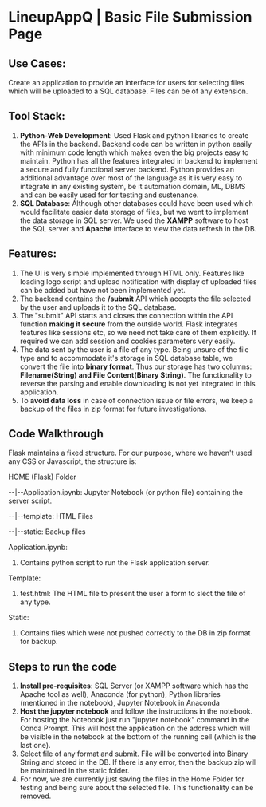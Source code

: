 # LineupAppQ | Basic File Submission Page


## Use Cases:
Create an application to provide an interface for users for selecting files which will be uploaded to a SQL database. Files can be of any extension.


## Tool Stack:
1. **Python-Web Development**: Used Flask and python libraries to create the APIs in the backend. Backend code can be written in python easily with minimum code length which makes even the big projects easy to maintain. Python has all the features integrated in backend to implement a secure and fully functional server backend. Python provides an additional advantage over most of the language as it is very easy to integrate in any existing system, be it automation domain, ML, DBMS and can be easily used for for testing and sustenance.
2. **SQL Database**: Although other databases could have been used which would facilitate easier data storage of files, but we went to implement the data storage in SQL server. We used the **XAMPP** software to host the SQL server and **Apache** interface to view the data refresh in the DB.


## Features:
1. The UI is very simple implemented through HTML only. Features like loading logo script and upload notification with display of uploaded files can be added but have not been implemented yet.
2. The backend contains the **/submit** API which accepts the file selected by the user and uploads it to the SQL database.
3. The "submit" API starts and closes the connection within the API function **making it secure** from the outside world. Flask integrates features like sessions etc, so we need not take care of them explicitly. If required we can add session and cookies parameters very easily.
4. The data sent by the user is a file of any type. Being unsure of the file type and to accommodate it's storage in SQL database table, we convert the file into **binary format**. Thus our storage has two columns: **Filename(String) and File Content(Binary String)**. The functionality to reverse the parsing and enable downloading is not yet integrated in this application.
5. To **avoid data loss** in case of connection issue or file errors, we keep a backup of the files in zip format for future investigations.


## Code Walkthrough
Flask maintains a fixed structure. For our purpose, where we haven't used any CSS or Javascript, the structure is:

HOME (Flask) Folder

--|--Application.ipynb: Jupyter Notebook (or python file) containing the server script.

--|--template: HTML Files

--|--static: Backup files

Application.ipynb:
1. Contains python script to run the Flask application server.

Template:
1. test.html: The HTML file to present the user a form to slect the file of any type.

Static:
1. Contains files which were not pushed correctly to the DB in zip format for backup.


## Steps to run the code
1. **Install pre-requisites**: SQL Server (or XAMPP software which has the Apache tool as well), Anaconda (for python), Python libraries (mentioned in the notebook), Jupyter Notebook in Anaconda
2. **Host the jupyter notebook** and follow the instructions in the notebook. For hosting the Notebook just run "jupyter notebook" command in the Conda Prompt. This will host the application on the address which will be visible in the notebook at the bottom of the running cell (which is the last one).
3. Select file of any format and submit. File will be converted into Binary String and stored in the DB. If there is any error, then the backup zip will be maintained in the static folder.
4. For now, we are currently just saving the files in the Home Folder for testing and being sure about the selected file. This functionality can be removed.
